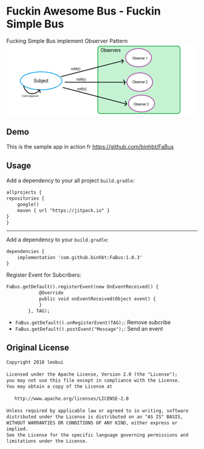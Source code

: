 
Fuckin Awesome Bus - Fuckin Simple Bus
=================

Fucking Simple Bus implement Observer Pattern
![Demo](https://github.com/binhbt/FaBus/raw/master/observer.png)

Demo
-------
This is the sample app in action fr
https://github.com/binhbt/FaBus


Usage
-------
Add a dependency to your all project `build.gradle`:

    allprojects {
    repositories {
        google()
        maven { url "https://jitpack.io" }
    }
    }

-------
Add a dependency to your `build.gradle`:

    dependencies {
        implementation 'com.github.binhbt:FaBus:1.0.3'
    }


Register Event for Subcribers:

```
FaBus.getDefault().registerEvent(new OnEventReceived() {
            @Override
            public void onEventReceived(Object event) {
            }
        }, TAG);
```
 - `FaBus.getDefault().unRegisterEvent(TAG);`: Remove subcribe
 - `FaBus.getDefault().postEvent("Message");`: Send an event
 

Original License
-------

    Copyright 2018 leobui

    Licensed under the Apache License, Version 2.0 (the "License");
    you may not use this file except in compliance with the License.
    You may obtain a copy of the License at

       http://www.apache.org/licenses/LICENSE-2.0

    Unless required by applicable law or agreed to in writing, software
    distributed under the License is distributed on an "AS IS" BASIS,
    WITHOUT WARRANTIES OR CONDITIONS OF ANY KIND, either express or implied.
    See the License for the specific language governing permissions and
    limitations under the License.



